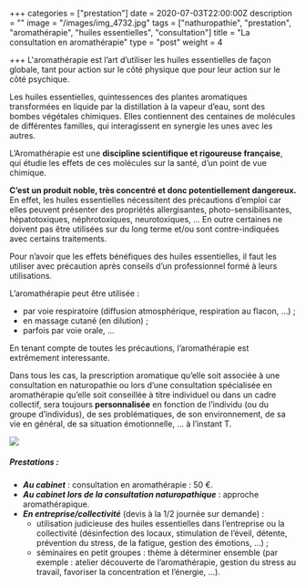 +++
categories = ["prestation"]
date = 2020-07-03T22:00:00Z
description = ""
image = "/images/img_4732.jpg"
tags = ["nathuropathie", "prestation", "aromathérapie", "huiles essentielles", "consultation"]
title = "La consultation en aromathérapie"
type = "post"
weight = 4

+++
L'aromathérapie est l’art d’utiliser les huiles essentielles de façon globale, tant pour action sur le côté physique que pour leur action sur le côté psychique.

Les huiles essentielles, quintessences des plantes aromatiques transformées en liquide par la distillation à la vapeur d’eau, sont des bombes végétales chimiques. Elles contiennent des centaines de molécules de différentes familles, qui interagissent en synergie les unes avec les autres.

L’Aromathérapie est une **discipline scientifique et rigoureuse française**, qui étudie les effets de ces molécules sur la santé, d’un point de vue chimique.

**C’est un produit noble, très concentré et donc potentiellement dangereux.** En effet, les huiles essentielles nécessitent des précautions d’emploi car elles peuvent présenter des propriétés allergisantes, photo-sensibilisantes, hépatotoxiques, néphrotoxiques, neurotoxiques, ... En outre certaines ne doivent pas être utilisées sur du long terme et/ou sont contre-indiquées avec certains traitements.

Pour n’avoir que les effets bénéfiques des huiles essentielles, il faut les utiliser avec précaution après conseils d’un professionnel formé à leurs utilisations.

L’aromathérapie peut être utilisée :

* par voie respiratoire (diffusion atmosphérique, respiration au flacon, ...) ;
* en massage cutané (en dilution) ;
* parfois par voie orale, ...

En tenant compte de toutes les précautions, l’aromathérapie est extrêmement interessante.

Dans tous les cas, la prescription aromatique qu’elle soit associée à une consultation en naturopathie ou lors d’une consultation spécialisée en aromathérapie qu’elle soit conseillée à titre individuel ou dans un cadre collectif, sera toujours **personnalisée** en fonction de l’individu (ou du groupe d’individus), de ses problématiques, de son environnement, de sa vie en général, de sa situation émotionnelle, ... à l’instant T.

![](/images/img_1457.jpg)

##### Prestations :

* **_Au cabinet_** : consultation en aromathérapie : 50 €.
* **_Au cabinet lors de la consultation naturopathique_** : approche aromathérapique.
* **_En entreprise/collectivité_** (devis à la 1/2 journée sur demande) :
  * utilisation judicieuse des huiles essentielles dans l’entreprise ou la collectivité (désinfection des locaux, stimulation de l’éveil, détente, prévention du stress, de la fatigue, gestion des émotions, ...) ;
  * séminaires en petit groupes : thème à déterminer ensemble (par exemple : atelier découverte de l’aromathérapie, gestion du stress au travail, favoriser la concentration et l’énergie, ...).